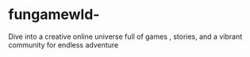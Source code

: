 # fungamewld-
Dive into a creative online universe full of games , stories, and a vibrant community for endless adventure

